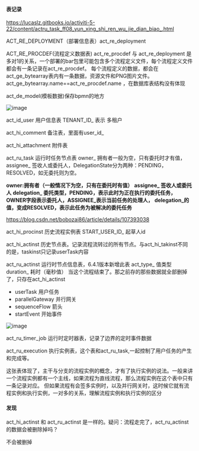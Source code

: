 #### 表记录

https://lucaslz.gitbooks.io/activiti-5-22/content/actru_task_ff08_yun_xing_shi_ren_wu_jie_dian_biao_.html

ACT_RE_DEPLOYMENT（部署信息表）act_re_deployment

ACT_RE_PROCDEF(流程定义数据表) act_re_procdef 与 act_re_deployment 是多对1的关系，一个部署的bar包里可能包含多个流程定义文件，每个流程定义文件都会有一条记录在act_re_procdef。
每个流程定义的数据，都会在act_ge_bytearray表内有一条数据，资源文件和PNG图片文件。act_ge_bytearray.name==act_re_procdef.name ，在数据库表结构没有体现

act_de_model(模板数据)保存bpmn的地方

![image](https://user-images.githubusercontent.com/97614802/192217771-8c2aca17-0893-49bf-b937-d87dc4e9de12.png)

act_id_user 用户信息表 TENANT_ID_ 表示 多租户

act_hi_comment 备注表，里面有user_id_

act_hi_attachment 附件表

act_ru_task 运行时任务节点表 owner_ 拥有者一般为空，只有委托时才有值，assignee_ 签收人或委托人，DelegationState分为两种：PENDING，RESOLVED，如无委托则为空。

**owner:拥有者（一般情况下为空，只有在委托时有值）**
**assignee_ 签收人或委托人**
**delegation_ 委托类型，PENDING，表示此时为正在执行的委托任务，OWNER字段表示委托人，ASSIGNEE_表示当前任务的处理人，**
**delegation_的值，变成RESOLVED，表示此任务为被解决的委托任务**

https://blog.csdn.net/bobozai86/article/details/107393038

act_hi_procinst 历史流程实例表 START_USER_ID_ 起草人id

act_hi_actinst 历史节点表。记录流程流转过的所有节点。与act_hi_takinst不同的是，taskinst只记录userTask内容

act_ru_actinst 运行时节点信息表，6.4.1版本新增此表 act_type_ 值类型 duration_ 耗时（毫秒值） 当这个流程结束了。那之前存的那些数据就全部删掉了，只存在act_hi_actinst

* userTask 用户任务
* parallelGateway 并行网关
* sequenceFlow 箭头
* startEvent 开始事件

![image](https://user-images.githubusercontent.com/97614802/192993198-1e0ad7fb-8d41-4a38-be6d-439b007fa580.png)

act_ru_timer_job 运行时定时器表，记录了边界的定时事件数据

act_ru_execution 执行实例表，这个表和act_ru_task,一起控制了用户任务的产生和完成等。

这张表体现了，主干与分支的流程实例的概念，才有了执行实例的说法。一般来讲一个流程实例都有一个主线，如果流程为直线流程，那么流程实例在这个表中只有一条记录对应。
但如果流程有会签多实例时，以及并行网关时，这时候它就有流程实例和执行实例，一对多的关系，理解流程实例和执行实例的区分

#### 发现
act_hi_actinst 和 act_ru_actinst 是一样的。疑问：流程走完了，act_ru_actinst的数据会被删除掉吗？

不会被删掉









